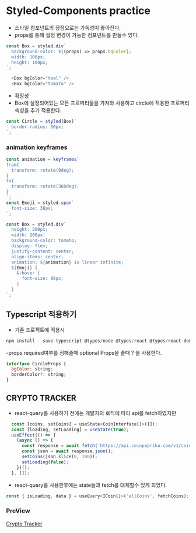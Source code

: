 # Styled-Components practice

- 스타일 컴포넌트의 장점으로는 가독성이 좋아진다.
- props를 통해 설정 변경이 가능한 컴포넌트를 만들수 있다.

```js
const Box = styled.div`
  background-color: ${(props) => props.bgColor};
  width: 100px;
  height: 100px;
`;

  <Box bgColor="teal" />
  <Box bgColor="tomato" />
```

- 확장성
- Box에 설정되어있는 모든 프로퍼티들을 가져와 사용하고 circle에 적용한 프로퍼티 속성을 추가 적용한다.

```js
const Circle = styled(Box)`
  border-radius: 50px;
`;
```

### animation keyframes

```js
const animation = keyframes`
from{
  transform: rotate(0deg);
}
to{
  transform: rotate(360deg);
}
`;
const Emoji = styled.span`
  font-size: 36px;
`;

const Box = styled.div`
  height: 200px;
  width: 200px;
  background-color: tomato;
  display: flex;
  justify-content: center;
  align-items: center;
  animation: ${animation} 1s linear infinite;
  ${Emoji} {
    &:hover {
      font-size: 98px;
    }
  }
`;
```

## Typescript 적용하기

- 기존 프로젝트에 적용시

```js
npm install --save typescript @types/node @types/react @types/react-dom @types/jest
```

-props required여부를 정해줄때 optional Props을 줄때 ? 을 사용한다.

```js
interface CircleProps {
  bgColor: string;
  borderColor?: string;
}
```

## CRYPTO TRACKER

- react-query를 사용하기 전에는 개발자의 로직에 따라 api를 fetch하였지만

```js
  const [coins, setCoins] = useState<CoinInterface[]>([]);
  const [loading, setLoading] = useState(true);
  useEffect(() => {
    (async () => {
      const response = await fetch('https://api.coinpaprika.com/v1/coins');
      const json = await response.json();
      setCoins(json.slice(0, 100));
      setLoading(false);
    })();
  }, []);
```

- react-query를 사용한후에는 state들과 fetch를 대체할수 있게 되었다.

```js
const { isLoading, data } = useQuery<ICoin[]>('allCoins', fetchCoins);
```

### PreView

[Crypto Tracker](https://leekyungho112.github.io/react-styled/)
